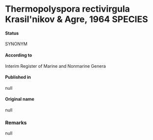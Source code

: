 # Thermopolyspora rectivirgula Krasil'nikov & Agre, 1964 SPECIES

#### Status
SYNONYM

#### According to
Interim Register of Marine and Nonmarine Genera

#### Published in
null

#### Original name
null

### Remarks
null